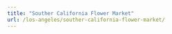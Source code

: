 ```yaml
---
title: "Souther California Flower Market"
url: /los-angeles/souther-california-flower-market/
---
```


